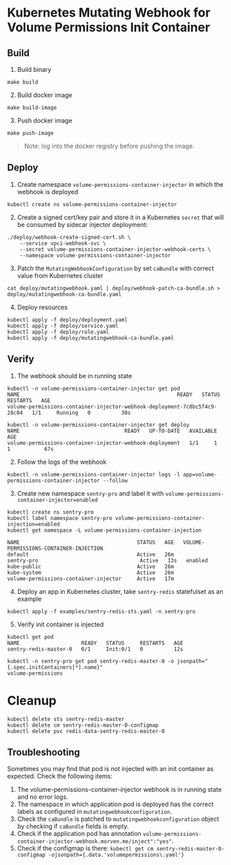 # Kubernetes Mutating Webhook for Volume Permissions Init Container

## Build

1. Build binary

```shell
make build
```

2. Build docker image

```shell
make build-image
```   

3. Push docker image

```shell
make push-image
```

> Note: log into the docker registry before pushing the image.

## Deploy

1. Create namespace `volume-permissions-container-injector` in which the webhook is deployed

```shell
kubectl create ns volume-permissions-container-injector
```

2. Create a signed cert/key pair and store it in a Kubernetes `secret` that will be consumed by sidecar injector deployment:

```shell
./deploy/webhook-create-signed-cert.sh \
    --service vpci-webhook-svc \
    --secret volume-permissions-container-injector-webhook-certs \
    --namespace volume-permissions-container-injector
```

3. Patch the `MutatingWebhookConfiguration` by set `caBundle` with correct value from Kubernetes cluster

```shell
cat deploy/mutatingwebhook.yaml | deploy/webhook-patch-ca-bundle.sh > deploy/mutatingwebhook-ca-bundle.yaml
```

4. Deploy resources

```shell
kubectl apply -f deploy/deployment.yaml
kubectl apply -f deploy/service.yaml
kubectl apply -f deploy/role.yaml
kubectl apply -f deploy/mutatingwebhook-ca-bundle.yaml
```

## Verify

1. The webhook should be in running state

```shell
kubectl -n volume-permissions-container-injector get pod
NAME                                                   READY   STATUS    RESTARTS   AGE
volume-permissions-container-injector-webhook-deployment-7c8bc5f4c9-28c84   1/1     Running   0          30s

kubectl -n volume-permissions-container-injector get deploy
NAME                                  READY   UP-TO-DATE   AVAILABLE   AGE
volume-permissions-container-injector-webhook-deployment   1/1     1            1           67s
```

2. Follow the logs of the webhook

```shell
kubectl -n volume-permissions-container-injector logs -l app=volume-permissions-container-injector --follow
```

3. Create new namespace `sentry-pro` and label it with `volume-permissions-container-injector=enabled`

```shell
kubectl create ns sentry-pro
kubectl label namespace sentry-pro volume-permissions-container-injection=enabled
kubectl get namespace -L volume-permissions-container-injection

NAME                                      STATUS   AGE   VOLUME-PERMISSIONS-CONTAINER-INJECTION
default                                   Active   26m
sentry-pro                                 Active   13s   enabled
kube-public                               Active   26m
kube-system                               Active   26m
volume-permissions-container-injector     Active   17m
```

4. Deploy an app in Kubernetes cluster, take `sentry-redis` statefulset as an example

```shell
kubectl apply -f examples/sentry-redis-sts.yaml -n sentry-pro
```

5. Verify init container is injected

```shell
kubectl get pod
NAME                    READY   STATUS     RESTARTS   AGE
sentry-redis-master-0   0/1     Init:0/1   0          12s
```

```shell
kubectl -n sentry-pro get pod sentry-redis-master-0 -o jsonpath="{.spec.initContainers[*].name}"
volume-permissions
```

# Cleanup

```shell
kubectl delete sts sentry-redis-master
kubectl delete cm sentry-redis-master-0-configmap
kubectl delete pvc redis-data-sentry-redis-master-0
```

## Troubleshooting

Sometimes you may find that pod is not injected with an init container as expected. Check the following items:

1. The volume-permissions-container-injector webhook is in running state and no error logs.
2. The namespace in which application pod is deployed has the correct labels as configured in `mutatingwebhookconfiguration`.
3. Check the `caBundle` is patched to `mutatingwebhookconfiguration` object by checking if `caBundle` fields is empty.
4. Check if the application pod has annotation `volume-permissions-container-injector-webhook.morven.me/inject":"yes"`.
5. Check if the configmap is there: `kubectl get cm sentry-redis-master-0-configmap -ojsonpath={.data.'volumepermissions\.yaml'}`
